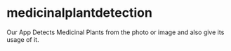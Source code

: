 # medicinalplantdetection
Our App Detects Medicinal Plants from the photo or image and also give its usage of it. 
